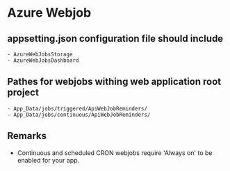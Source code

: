 # Azure Webjob

## appsetting.json configuration file should include
```
- AzureWebJobsStorage
- AzureWebJobsDashboard
```

## Pathes for webjobs withing web application root project
```
- App_Data/jobs/triggered/ApiWebJobReminders/
- App_Data/jobs/continuous/ApiWebJobReminders/
```

## Remarks
* Continuous and scheduled CRON webjobs require 'Always on' to be enabled for your app.


